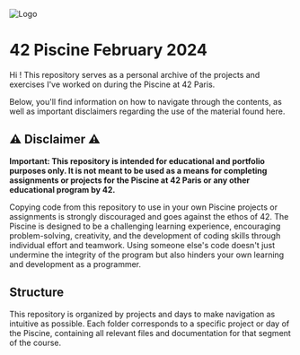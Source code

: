 ![Logo](https://repository-images.githubusercontent.com/237800104/dfc69080-46fb-11eb-9413-0f02ce8f5532)


# 42 Piscine February 2024

Hi ! This repository serves as a personal archive of the projects and exercises I've worked on during the Piscine at 42 Paris.

Below, you'll find information on how to navigate through the contents, as well as important disclaimers regarding the use of the material found here.




## ⚠️ Disclaimer ⚠️

**Important: This repository is intended for educational and portfolio purposes only. It is not meant to be used as a means for completing assignments or projects for the Piscine at 42 Paris or any other educational program by 42.**

Copying code from this repository to use in your own Piscine projects or assignments is strongly discouraged and goes against the ethos of 42. The Piscine is designed to be a challenging learning experience, encouraging problem-solving, creativity, and the development of coding skills through individual effort and teamwork. Using someone else's code doesn't just undermine the integrity of the program but also hinders your own learning and development as a programmer.
## Structure

This repository is organized by projects and days to make navigation as intuitive as possible. Each folder corresponds to a specific project or day of the Piscine, containing all relevant files and documentation for that segment of the course.
